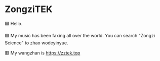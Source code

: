 # ZongziTEK
🟦 Hello.

🟩 My music has been faxing all over the world. You can search "Zongzi Science" to zhao wodeyinyue.

🟥 My wangzhan is https://zztek.top


<!---
STBBRD/STBBRD is a ✨ special ✨ repository because its `README.md` (this file) appears on your GitHub profile.
You can click the Preview link to take a look at your changes.
--->

